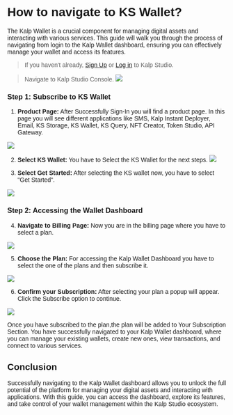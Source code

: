 <style>  body { font-family: "Source Sans 3", sans-serif!important; }</style>

<link  href="https://fonts.googleapis.com/css2?family=Source+Sans+3:ital,wght@0,200..900;1,200..900&display=swap"  rel="stylesheet">  <link  rel="stylesheet"  href="https://fonts.googleapis.com/icon?family=Material+Icons">

# **How to navigate to KS Wallet?**

The Kalp Wallet is a crucial component for managing digital assets and interacting with various services. This guide will walk you through the process of navigating from login to the Kalp Wallet dashboard, ensuring you can effectively manage your wallet and access its features.

> If you haven't already, [Sign Up](https://docs.kalp.studio/Products/Kalp-Studio-Console/Onboarding/How-to-Sign-Up-to-Kalp-Studio-Platform/) or [Log in](https://docs.kalp.studio/Products/Kalp-Studio-Console/Onboarding/How-to-log-in-to-your-Kalp-Studio-Account/) to Kalp Studio. 


> Navigate to Kalp Studio Console.
![](https://doc-images-kalp-studio.s3.ap-south-1.amazonaws.com/Audit+3/navikswallet/n4.png)
    

### **Step 1: Subscribe to KS Wallet**


1.  **Product Page:** After Successfully Sign-In you will find a product page. In this page you will see different applications like SMS, Kalp Instant Deployer, Email, KS Storage, KS Wallet, KS Query, NFT Creator, Token Studio, API Gateway.

![](https://doc-images-kalp-studio.s3.ap-south-1.amazonaws.com/Audit+3/navikswallet/n5.png)

2.  **Select KS Wallet:** You have to Select the KS Wallet for the next steps.
![](https://doc-images-kalp-studio.s3.ap-south-1.amazonaws.com/Audit+3/navikswallet/n6.png)

3.  **Select Get Started:** After selecting the KS wallet now, you have to select "Get Started".

![](https://doc-images-kalp-studio.s3.ap-south-1.amazonaws.com/Audit+3/navikswallet/n7.png)

### **Step 2: Accessing the Wallet Dashboard**
    
4.  **Navigate to Billing Page:** Now you are in the billing page where you have to select a plan.

![](https://doc-images-kalp-studio.s3.ap-south-1.amazonaws.com/Audit+3/navikswallet/n8.png)

5.  **Choose the Plan:** For accessing the Kalp Wallet Dashboard you have to select the one of the plans and then subscribe it.

![](https://doc-images-kalp-studio.s3.ap-south-1.amazonaws.com/Audit+3/navikswallet/n10.png)

6.  **Confirm your Subscription:** After selecting your plan a popup will appear. Click the Subscribe option to continue.
    
![](https://doc-images-kalp-studio.s3.ap-south-1.amazonaws.com/Audit+3/navikswallet/n11.png)

Once you have subscribed to the plan,the plan will be added to Your Subscription Section.  You have successfully navigated to your Kalp Wallet dashboard, where you can manage your existing wallets, create new ones, view transactions, and connect to various services.
    

## **Conclusion**

Successfully navigating to the Kalp Wallet dashboard allows you to unlock the full potential of the platform for managing your digital assets and interacting with applications. With this guide, you can access the dashboard, explore its features, and take control of your wallet management within the Kalp Studio ecosystem.